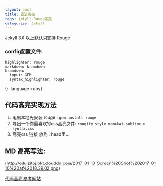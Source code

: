 ```yaml
---
layout: post
title: 语法高亮
tags: jelyll-Rouge高亮
categories: Jekyll
---
```

Jekyll 3.0 以上默认只支持 Rouge

### config配置文件:
~~~
highlighter: rouge
markdown: kramdown
kramdown:
  input: GFM
  syntax_highlighter: rouge
~~~
{: .language-ruby}


## 代码高亮实现方法


1. 电脑本地先安装 rouge :           `gem install rouge`
2. 导出一个你最喜欢的css高亮文件:   `rougify style monokai.sublime > syntax.css`
3. 高亮css 链接 放到.. head里...




## MD 高亮写法:
 

![]()(http://oduizitoj.bkt.clouddn.com/2017-01-10-Screen%20Shot%202017-01-10%20at%2018.39.02.png)






[代码高亮 参考网站][2]









[2]:	https://oncemore2020.github.io/blog/upgrade-jekyll/